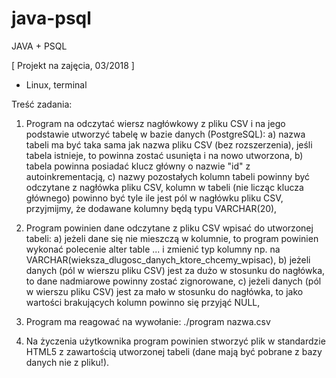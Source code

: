 # java-psql

JAVA + PSQL

[ Projekt na zajęcia, 03/2018 ]

- Linux, terminal

Treść zadania:
1. Program na odczytać wiersz nagłówkowy z pliku CSV i na jego podstawie utworzyć tabelę w bazie danych (PostgreSQL):
a) nazwa tabeli ma być taka sama jak nazwa pliku CSV (bez rozszerzenia), jeśli tabela istnieje, to powinna zostać usunięta i na nowo utworzona,
b) tabela powinna posiadać klucz główny o nazwie "id" z autoinkrementacją,
c) nazwy pozostałych kolumn tabeli powinny być odczytane z nagłówka pliku CSV, kolumn w tabeli (nie licząc klucza głównego) powinno być tyle ile jest pól w nagłówku pliku CSV, przyjmijmy, że dodawane kolumny będą typu VARCHAR(20),

2. Program powinien dane odczytane z pliku CSV wpisać do utworzonej tabeli:
a) jeżeli dane się nie mieszczą w kolumnie, to program powinien wykonać polecenie alter table ... i zmienić typ kolumny np. na  VARCHAR(wieksza_dlugosc_danych_ktore_chcemy_wpisac),
b) jeżeli danych (pól w wierszu pliku CSV) jest za dużo w stosunku do nagłówka, to dane nadmiarowe powinny zostać zignorowane,
c) jeżeli danych (pól w wierszu pliku CSV) jest za mało w stosunku do nagłówka, to jako wartości brakujących kolumn powinno się przyjąć NULL, 

3. Program ma reagować na wywołanie: ./program nazwa.csv

4. Na życzenia użytkownika program powinien stworzyć plik w standardzie HTML5 z zawartością utworzonej tabeli (dane mają być pobrane z bazy danych nie z pliku!).


